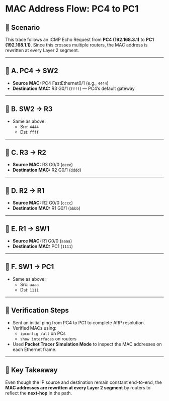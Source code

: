 # MAC Address Flow: PC4 to PC1

## 🧭 Scenario
This trace follows an ICMP Echo Request from **PC4 (192.168.3.1)** to **PC1 (192.168.1.1)**. Since this crosses multiple routers, the MAC address is rewritten at every Layer 2 segment.

---

## 🔹 A. PC4 → SW2
- **Source MAC:** PC4 FastEthernet0/1 (e.g., `4444`)
- **Destination MAC:** R3 G0/1 (`ffff`) — PC4’s default gateway

---

## 🔹 B. SW2 → R3
- Same as above:
  - Src: `4444`
  - Dst: `ffff`

---

## 🔹 C. R3 → R2
- **Source MAC:** R3 G0/0 (`eeee`)
- **Destination MAC:** R2 G0/1 (`dddd`)

---

## 🔹 D. R2 → R1
- **Source MAC:** R2 G0/0 (`cccc`)
- **Destination MAC:** R1 G0/1 (`bbbb`)

---

## 🔹 E. R1 → SW1
- **Source MAC:** R1 G0/0 (`aaaa`)
- **Destination MAC:** PC1 (`1111`)

---

## 🔹 F. SW1 → PC1
- Same as above:
  - Src: `aaaa`
  - Dst: `1111`

---

## 🧪 Verification Steps
- Sent an initial ping from PC4 to PC1 to complete ARP resolution.
- Verified MACs using:
  - `ipconfig /all` on PCs
  - `show interfaces` on routers
- Used **Packet Tracer Simulation Mode** to inspect the MAC addresses on each Ethernet frame.

---

## 🧠 Key Takeaway
Even though the IP source and destination remain constant end-to-end, the **MAC addresses are rewritten at every Layer 2 segment** by routers to reflect the **next-hop** in the path.

